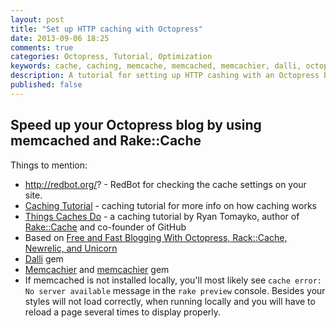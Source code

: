 ```yaml
---
layout: post
title: "Set up HTTP caching with Octopress"
date: 2013-09-06 18:25
comments: true
categories: Octopress, Tutorial, Optimization
keywords: cache, caching, memcache, memcached, memcachier, dalli, octopress
description: A tutorial for setting up HTTP cashing with an Octopress blog using the memcache system with dalli and memcachier gems.
published: false
---
```

## Speed up your Octopress blog by using memcached and Rake::Cache

Things to mention:
* http://redbot.org/? - RedBot for checking the cache settings on your site.
* [Caching Tutorial](http://www.mnot.net/cache_docs/) - caching tutorial for more info on how caching works
* [Things Caches Do](http://tomayko.com/writings/things-caches-do) - a caching tutorial by Ryan Tomayko, author of [Rake::Cache](http://rtomayko.github.io/rack-cache/ ) and co-founder of GitHub
* Based on [Free and Fast Blogging With Octopress, Rack::Cache, Newrelic, and Unicorn](http://status200.me/blog/2013/05/04/free-and-fast-blogging-with-octopress/)
* [Dalli](https://github.com/mperham/dalli) gem
* [Memcachier](https://www.memcachier.com/) and [memcachier](https://github.com/memcachier/memcachier-gem) gem
* If memcached is not installed locally, you'll most likely see `cache error: No server available` message in the `rake preview` console. Besides your styles will not load correctly, when running locally and you will have to reload a page several times to display properly.